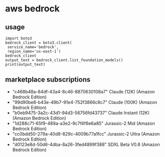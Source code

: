 # aws bedrock

## usage

```
import boto3
bedrock_client = boto3.client(
 service_name='bedrock',
 region_name='us-east-1')
bedrock_client
output_text = bedrock_client.list_foundation_models()
print(output_text)
```

## marketplace subscriptions

- "c468b48a-84df-43a4-8c46-8870630108a7" Claude (12K) (Amazon Bedrock Edition)
- "99d90be8-b43e-49b7-91e4-752f3866c8c7" Claude (100K) (Amazon Bedrock Edition)
- "b0eb9475-3a2c-43d1-94d3-56756fd43737" Claude Instant (12K) (Amazon Bedrock Edition)
- "1d288c71-65f9-489a-a3e2-9c7f4f6e6a85" Jurassic-2 Mid (Amazon Bedrock Edition)
- "cc0bdd50-279a-40d8-829c-4009b77a1fcc" Jurassic-2 Ultra (Amazon Bedrock Edition)
- "d0123e8d-50d6-4dba-8a26-3fed4899f388" SDXL Beta V0.8 (Amazon Bedrock Edition)
